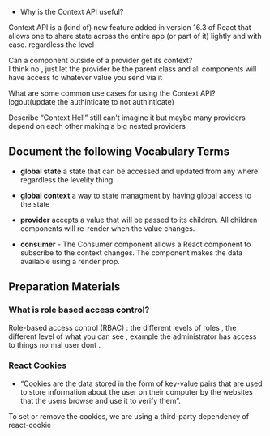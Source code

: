 -   Why is the Context API useful?
    
Context API is a (kind of) new feature added in version 16.3 of React that allows one to share state across the entire app (or part of it) lightly and with ease. regardless the level 

 Can a component outside of a provider get its context?    
I think no , just let the provider be the parent class and all components will have access to whatever value you send via it
    
 What are some common use cases for using the Context API?
 logout(update the authinticate to not authinticate) 
    
 Describe “Context Hell”
 still can't imagine it but maybe many providers depend on each other making a big nested providers
    

## Document the following Vocabulary Terms

-   **global state**   a state that can be accessed and updated from any where
    regardless the levelity thing 
-   **global context**    a way to state managment by having global access to the state
  
-   **provider**  accepts a value that will be passed to its children. All children components will re-render when the value changes.
    
-   **consumer** -   The Consumer component allows a React component to subscribe to the context changes. The component makes the data available using a render prop.
    

## Preparation Materials

### What is role based access control?

Role-based access control (RBAC) : the different levels of roles , the different level of what you can see , example the administrator has access to things normal user dont .

### React Cookies

-   “Cookies are the data stored in the form of key-value pairs that are used to store information about the user on their computer by the websites that the users browse and use it to verify them”.
    
To set or remove the cookies, we are using a third-party dependency of react-cookie
   
